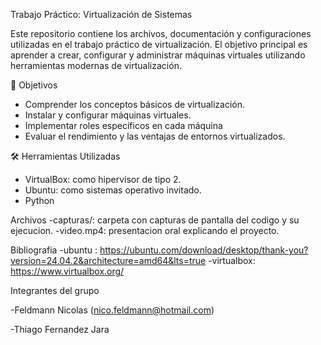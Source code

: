 Trabajo Práctico: Virtualización de Sistemas

Este repositorio contiene los archivos, documentación y configuraciones utilizadas en el trabajo práctico de virtualización. El objetivo principal es aprender a crear, configurar y administrar máquinas virtuales utilizando herramientas modernas de virtualización.

📌 Objetivos

- Comprender los conceptos básicos de virtualización.
- Instalar y configurar máquinas virtuales.
- Implementar roles específicos en cada máquina 
- Evaluar el rendimiento y las ventajas de entornos virtualizados.

 🛠 Herramientas Utilizadas

- VirtualBox: como hipervisor de tipo 2.
- Ubuntu: como sistemas operativo invitado.
- Python

Archivos
-capturas/: carpeta con capturas de pantalla del codigo y su ejecucion.
-video.mp4: presentacion oral explicando el proyecto.

Bibliografia
-ubuntu : https://ubuntu.com/download/desktop/thank-you?version=24.04.2&architecture=amd64&lts=true
-virtualbox: https://www.virtualbox.org/

Integrantes del grupo

-Feldmann Nicolas (nico.feldmann@hotmail.com) 

-Thiago Fernandez Jara 
